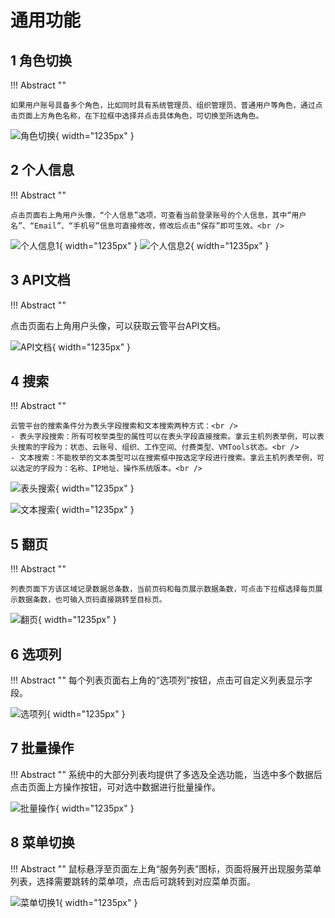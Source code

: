 # 通用功能
## 1 角色切换

!!! Abstract ""

    如果用户账号具备多个角色，比如同时具有系统管理员、组织管理员、普通用户等角色，通过点击页面上方角色名称，在下拉框中选择并点击具体角色，可切换至所选角色。
     
![角色切换](../img/user_manual/角色切换.png){ width="1235px" }

## 2 个人信息

!!! Abstract ""

    点击页面右上角用户头像，“个人信息”选项，可查看当前登录账号的个人信息，其中“用户名”、“Email”、“手机号”信息可直接修改，修改后点击“保存”即可生效。<br />
    

![个人信息1](../img/user_manual/个人信息1.png){ width="1235px" }
![个人信息2](../img/user_manual/个人信息2.png){ width="1235px" }



## 3 API文档

!!! Abstract ""
     
  点击页面右上角用户头像，可以获取云管平台API文档。

![API文档](../img/user_manual/API文档.png){ width="1235px" }



## 4 搜索

!!! Abstract ""

    云管平台的搜索条件分为表头字段搜索和文本搜索两种方式：<br />
    - 表头字段搜索：所有可枚举类型的属性可以在表头字段直接搜索。拿云主机列表举例，可以表头搜索的字段为：状态、云账号、组织、工作空间、付费类型、VMTools状态。<br />
    - 文本搜索：不能枚举的文本类型可以在搜索框中按选定字段进行搜索。拿云主机列表举例，可以选定的字段为：名称、IP地址、操作系统版本。<br />

![表头搜索](../img/user_manual/表头搜索.png){ width="1235px" }

![文本搜索](../img/user_manual/文本搜索.png){ width="1235px" }

## 5 翻页

!!! Abstract ""

    列表页面下方该区域记录数据总条数，当前页码和每页展示数据条数，可点击下拉框选择每页展示数据条数，也可输入页码直接跳转至目标页。

![翻页](../img/user_manual/翻页.png){ width="1235px" }

## 6 选项列

!!! Abstract ""
    每个列表页面右上角的“选项列”按钮，点击可自定义列表显示字段。

![选项列](../img/user_manual/选项列.png){ width="1235px" }

## 7 批量操作

!!! Abstract ""
    系统中的大部分列表均提供了多选及全选功能，当选中多个数据后点击页面上方操作按钮，可对选中数据进行批量操作。

![批量操作](../img/user_manual/批量操作.png){ width="1235px" }

## 8 菜单切换

!!! Abstract ""
    鼠标悬浮至页面左上角“服务列表”图标，页面将展开出现服务菜单列表，选择需要跳转的菜单项，点击后可跳转到对应菜单页面。

![菜单切换1](../img/user_manual/菜单切换1.png){ width="1235px" }